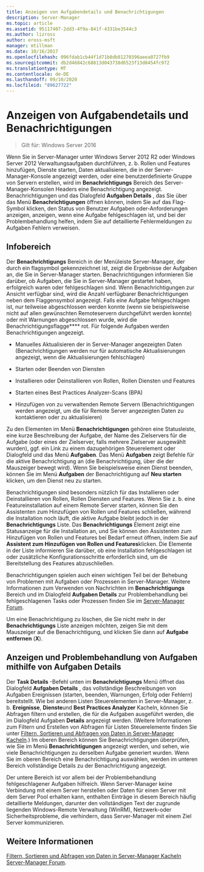 ```yaml
---
title: Anzeigen von Aufgabendetails und Benachrichtigungen
description: Server-Manager
ms.topic: article
ms.assetid: 95117407-2dd3-4f9a-841f-4331be3544c3
ms.author: lizross
author: eross-msft
manager: mtillman
ms.date: 10/16/2017
ms.openlocfilehash: 096fdab1cb44f1d71b8db81270396aeea0727fb9
ms.sourcegitcommit: db2d46842c68813d043738d6523f13d8454fc972
ms.translationtype: MT
ms.contentlocale: de-DE
ms.lasthandoff: 09/10/2020
ms.locfileid: "89627722"
---
```

# <a name="view-task-details-and-notifications"></a>Anzeigen von Aufgabendetails und Benachrichtigungen

>Gilt für: Windows Server 2016

Wenn Sie in Server-Manager unter Windows Server 2012 R2 oder Windows Server 2012 Verwaltungsaufgaben durchführen, z. b. Rollen und Features hinzufügen, Dienste starten, Daten aktualisieren, die in der Server-Manager-Konsole angezeigt werden, oder eine benutzerdefinierte Gruppe von Servern erstellen, wird im **Benachrichtigungs** Bereich des Server-Manager-Konsolen Headers eine Benachrichtigung angezeigt. Benachrichtigungen und das Dialogfeld **Aufgaben Details** , das Sie über das Menü **Benachrichtigungen** öffnen können, indem Sie auf das Flag-Symbol klicken, den Status von Benutzer Aufgaben oder-Anforderungen anzeigen, anzeigen, wenn eine Aufgabe fehlgeschlagen ist, und bei der Problembehandlung helfen, indem Sie auf detaillierte Fehlermeldungen zu Aufgaben Fehlern verweisen.

## <a name="the-notifications-area"></a>Infobereich
Der **Benachrichtigungs** Bereich in der Menüleiste Server-Manager, der durch ein flagsymbol gekennzeichnet ist, zeigt die Ergebnisse der Aufgaben an, die Sie in Server-Manager starten. Benachrichtigungen informieren Sie darüber, ob Aufgaben, die Sie in Server-Manager gestartet haben, erfolgreich waren oder fehlgeschlagen sind. Wenn Benachrichtigungen zur Ansicht verfügbar sind, wird die Anzahl verfügbarer Benachrichtigungen neben dem Flaggensymbol angezeigt. Falls eine Aufgabe fehlgeschlagen ist, nur teilweise abgeschlossen werden konnte (wenn sie beispielsweise nicht auf allen gewünschten Remoteservern durchgeführt werden konnte) oder mit Warnungen abgeschlossen wurde, wird die Benachrichtigungsflagge**** rot. Für folgende Aufgaben werden Benachrichtigungen angezeigt.

-   Manuelles Aktualisieren der in Server-Manager angezeigten Daten (Benachrichtigungen werden nur für automatische Aktualisierungen angezeigt, wenn die Aktualisierungen fehlschlagen)

-   Starten oder Beenden von Diensten

-   Installieren oder Deinstallieren von Rollen, Rollen Diensten und Features

-   Starten eines Best Practices Analyzer-Scans (BPA)

-   Hinzufügen von zu verwaltenden Remote Servern (Benachrichtigungen werden angezeigt, um die für Remote Server angezeigten Daten zu kontaktieren oder zu aktualisieren)

Zu den Elementen im Menü **Benachrichtigungen** gehören eine Statusleiste, eine kurze Beschreibung der Aufgabe, der Name des Zielservers für die Aufgabe (oder eines der Zielserver, falls mehrere Zielserver ausgewählt wurden), ggf. ein Link zu einem dazugehörigen Steuerelement oder Dialogfeld und das Menü **Aufgaben**. Das Menü **Aufgaben** zeigt Befehle für die aktive Benachrichtigung an (die Benachrichtigung, über die der Mauszeiger bewegt wird). Wenn Sie beispielsweise einen Dienst beenden, können Sie im Menü **Aufgaben** der Benachrichtigung auf **Neu starten** klicken, um den Dienst neu zu starten.

Benachrichtigungen sind besonders nützlich für das Installieren oder Deinstallieren von Rollen, Rollen Diensten und Features. Wenn Sie z. b. eine Featureinstallation auf einem Remote Server starten, können Sie den Assistenten zum Hinzufügen von Rollen und Features schließen, während die Installation noch läuft, die aktive Aufgabe bleibt jedoch in der **Benachrichtigungs** Liste. Das **Benachrichtigungs** Element zeigt eine Statusanzeige für die Installation an, und Sie können den Assistenten zum Hinzufügen von Rollen und Features bei Bedarf erneut öffnen, indem Sie auf **Assistent zum Hinzufügen von Rollen und Features**klicken. Die Elemente in der Liste informieren Sie darüber, ob eine Installation fehlgeschlagen ist oder zusätzliche Konfigurationsschritte erforderlich sind, um die Bereitstellung des Features abzuschließen.

Benachrichtigungen spielen auch einen wichtigen Teil bei der Behebung von Problemen mit Aufgaben oder Prozessen in Server-Manager. Weitere Informationen zum Verwenden von Nachrichten im **Benachrichtigungs** Bereich und im Dialogfeld **Aufgaben Details** zur Problembehandlung bei fehlgeschlagenen Tasks oder Prozessen finden Sie im [Server-Manager Forum](/answers/topics/windows-server-manager.html).

Um eine Benachrichtigung zu löschen, die Sie nicht mehr in der **Benachrichtigungs** Liste anzeigen möchten, zeigen Sie mit dem Mauszeiger auf die Benachrichtigung, und klicken Sie dann auf **Aufgabe entfernen** (**X**).

## <a name="viewing-and-troubleshooting-tasks-by-using-task-details"></a>Anzeigen und Problembehandlung von Aufgaben mithilfe von Aufgaben Details
Der **Task Details** -Befehl unten im **Benachrichtigungs** Menü öffnet das Dialogfeld **Aufgaben Details** , das vollständige Beschreibungen von Aufgaben Ereignissen (starten, beenden, Warnungen, Erfolg oder Fehlern) bereitstellt. Wie bei anderen Listen Steuerelementen in Server-Manager, z. b. **Ereignisse**, **Dienste**und **Best Practices Analyzer** Kacheln, können Sie Abfragen filtern und erstellen, die für die Aufgaben ausgeführt werden, die im Dialogfeld Aufgaben **Details** angezeigt werden. (Weitere Informationen zum Filtern und Erstellen von Abfragen für Listen Steuerelemente finden Sie unter [Filtern, Sortieren und Abfragen von Daten in Server-Manager Kacheln](filter-sort-and-query-data-in-server-manager-tiles.md).) Im oberen Bereich können Sie Benachrichtigungen überprüfen, wie Sie im Menü **Benachrichtigungen** angezeigt werden, und sehen, wie viele Benachrichtigungen zu derselben Aufgabe generiert wurden. Wenn Sie im oberen Bereich eine Benachrichtigung auswählen, werden im unteren Bereich vollständige Details zu der Benachrichtigung angezeigt.

Der untere Bereich ist vor allem bei der Problembehandlung fehlgeschlagener Aufgaben hilfreich. Wenn Server-Manager keine Verbindung mit einem Server herstellen oder Daten für einen Server mit dem Server Pool erhalten kann, enthalten Einträge in diesem Bereich häufig detaillierte Meldungen, darunter den vollständigen Text der zugrunde liegenden Windows-Remote Verwaltung (WinRM), Netzwerk-oder Sicherheitsprobleme, die verhindern, dass Server-Manager mit einem Ziel Server kommunizieren.

## <a name="see-also"></a>Weitere Informationen
[Filtern, Sortieren und Abfragen von Daten in Server-Manager Kacheln](filter-sort-and-query-data-in-server-manager-tiles.md) 
 [Server-Manager Forum](/answers/topics/windows-server-manager.html).